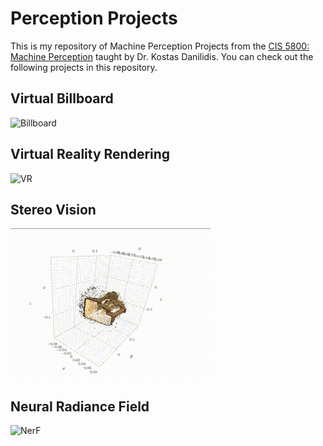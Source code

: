 # Perception Projects
This is my repository of Machine Perception Projects from the [CIS 5800: Machine Perception](https://sites.google.com/seas.upenn.edu/cis580spr23#h.p_EqXqxHg7HQdq) taught by Dr. Kostas Danilidis. 
You can check out the following projects in this repository.

## Virtual Billboard

![Billboard](./01_VirtualBillboard\result.gif)

## Virtual Reality Rendering

![VR](./02_VirtualReality\code\Result.gif)

## Stereo Vision 

![TVS](./04_TwoViewStereo/Code/Multiview.gif)

## Neural Radiance Field

![NerF](./05_NeuralRadianceField/Input.gif)

